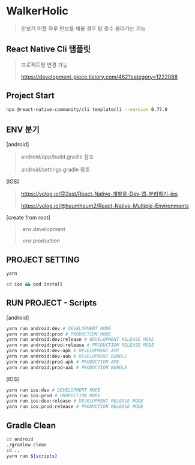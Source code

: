 # WalkerHolic
> 만보기 어플
> 하루 만보를 채울 경우 탑 층수 올라가는 기능


## React Native Cli 탬플릿
> 프로젝트명 변경 가능
>
> https://development-piece.tistory.com/462?category=1222088


## Project Start
```bash
npx @react-native-community/cli templatecli --version 0.77.0
```


## ENV 분기

[android]
> android/app/build.gradle 참조
> 
> android/settings.gradle 참조

[IOS]
> https://velog.io/@2ast/React-Native-개발용-Dev-앱-분리하기-ios
> 
> https://velog.io/@heumheum2/React-Native-Multiple-Environments

[create from root]
> .env.development
> 
> .env.production


## PROJECT SETTING
```bash
yarn
```
```bash
cd ios && pod install
```


## RUN PROJECT - Scripts
[android]
```bash
yarn run android:dev # DEVELOPMENT MODE
yarn run android:prod # PRODUCTION MODE
yarn run android:dev:release # DEVELOPMENT RELEASE MODE
yarn run android:prod:release # PRODUCTION RELEASE MODE
yarn run android:dev-apk # DEVELOPMENT APK
yarn run android:dev-aab # DEVELOPMENT BUNDLE
yarn run android:prod-apk # PRODUCTION APK
yarn run android:prod-aab # PRODUCTION BUNDLE
```

[IOS]
```bash
yarn run ios:dev # DEVELOPMENT MODE
yarn run ios:prod # PRODUCTION MODE
yarn run ios:dev:release # DEVELOPMENT RELEASE MODE
yarn run ios:prod:release # PRODUCTION RELEASE MODE
```


## Gradle Clean

```bash
cd android                                                                     
./gradlew clean
cd ..
yarn run ${scripts}
```
